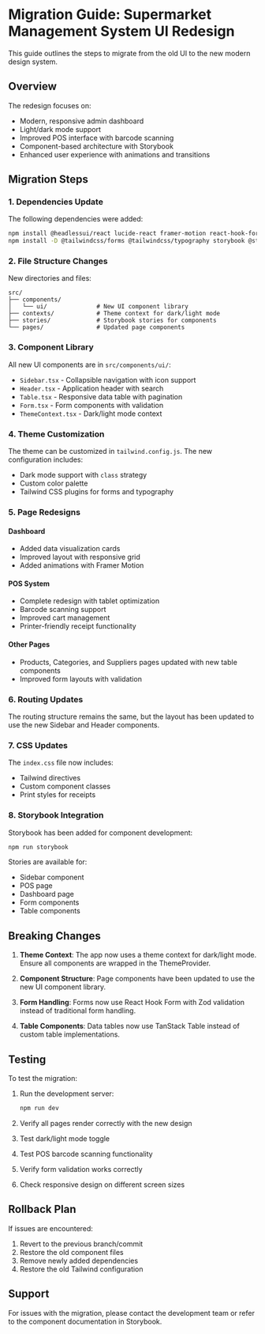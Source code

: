 # Migration Guide: Supermarket Management System UI Redesign

This guide outlines the steps to migrate from the old UI to the new modern design system.

## Overview

The redesign focuses on:
- Modern, responsive admin dashboard
- Light/dark mode support
- Improved POS interface with barcode scanning
- Component-based architecture with Storybook
- Enhanced user experience with animations and transitions

## Migration Steps

### 1. Dependencies Update

The following dependencies were added:
```bash
npm install @headlessui/react lucide-react framer-motion react-hook-form @hookform/resolvers zod @tanstack/react-table @tanstack/react-query
npm install -D @tailwindcss/forms @tailwindcss/typography storybook @storybook/react @storybook/addon-essentials
```

### 2. File Structure Changes

New directories and files:
```
src/
├── components/
│   └── ui/              # New UI component library
├── contexts/            # Theme context for dark/light mode
├── stories/             # Storybook stories for components
└── pages/               # Updated page components
```

### 3. Component Library

All new UI components are in `src/components/ui/`:
- `Sidebar.tsx` - Collapsible navigation with icon support
- `Header.tsx` - Application header with search
- `Table.tsx` - Responsive data table with pagination
- `Form.tsx` - Form components with validation
- `ThemeContext.tsx` - Dark/light mode context

### 4. Theme Customization

The theme can be customized in `tailwind.config.js`. The new configuration includes:
- Dark mode support with `class` strategy
- Custom color palette
- Tailwind CSS plugins for forms and typography

### 5. Page Redesigns

#### Dashboard
- Added data visualization cards
- Improved layout with responsive grid
- Added animations with Framer Motion

#### POS System
- Complete redesign with tablet optimization
- Barcode scanning support
- Improved cart management
- Printer-friendly receipt functionality

#### Other Pages
- Products, Categories, and Suppliers pages updated with new table components
- Improved form layouts with validation

### 6. Routing Updates

The routing structure remains the same, but the layout has been updated to use the new Sidebar and Header components.

### 7. CSS Updates

The `index.css` file now includes:
- Tailwind directives
- Custom component classes
- Print styles for receipts

### 8. Storybook Integration

Storybook has been added for component development:
```bash
npm run storybook
```

Stories are available for:
- Sidebar component
- POS page
- Dashboard page
- Form components
- Table components

## Breaking Changes

1. **Theme Context**: The app now uses a theme context for dark/light mode. Ensure all components are wrapped in the ThemeProvider.

2. **Component Structure**: Page components have been updated to use the new UI component library.

3. **Form Handling**: Forms now use React Hook Form with Zod validation instead of traditional form handling.

4. **Table Components**: Data tables now use TanStack Table instead of custom table implementations.

## Testing

To test the migration:

1. Run the development server:
   ```bash
   npm run dev
   ```

2. Verify all pages render correctly with the new design

3. Test dark/light mode toggle

4. Test POS barcode scanning functionality

5. Verify form validation works correctly

6. Check responsive design on different screen sizes

## Rollback Plan

If issues are encountered:

1. Revert to the previous branch/commit
2. Restore the old component files
3. Remove newly added dependencies
4. Restore the old Tailwind configuration

## Support

For issues with the migration, please contact the development team or refer to the component documentation in Storybook.